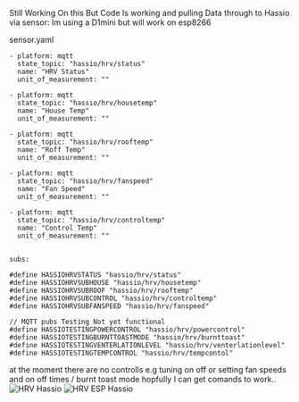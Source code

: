 
Still Working On this But Code Is working and pulling Data through to Hassio via sensor:
Im using a D1mini but will work on esp8266 

sensor.yaml
```
- platform: mqtt                          
  state_topic: "hassio/hrv/status"
  name: "HRV Status"
  unit_of_measurement: ""
  
- platform: mqtt                          
  state_topic: "hassio/hrv/housetemp"
  name: "House Temp"
  unit_of_measurement: ""
  
- platform: mqtt                          
  state_topic: "hassio/hrv/rooftemp"
  name: "Roff Temp"
  unit_of_measurement: ""
  
- platform: mqtt                          
  state_topic: "hassio/hrv/fanspeed"
  name: "Fan Speed"
  unit_of_measurement: ""

- platform: mqtt                          
  state_topic: "hassio/hrv/controltemp"
  name: "Control Temp"
  unit_of_measurement: ""
 
```
```
subs:
  
#define HASSIOHRVSTATUS "hassio/hrv/status"
#define HASSIOHRVSUBHOUSE "hassio/hrv/housetemp"
#define HASSIOHRVSUBROOF "hassio/hrv/rooftemp"
#define HASSIOHRVSUBCONTROL "hassio/hrv/controltemp"
#define HASSIOHRVSUBFANSPEED "hassio/hrv/fanspeed"

// MQTT pubs Testing Not yet functional 
#define HASSIOTESTINGPOWERCONTROL "hassio/hrv/powercontrol"
#define HASSIOTESTINGBURNTTOASTMODE "hassio/hrv/burnttoast"
#define HASSIOTESTINGVENTERLATIONLEVEL "hassio/hrv/venterlationlevel"
#define HASSIOTESTINGTEMPCONTROL "hassio/hrv/tempcontol"
```
at the moment there are no controlls e.g tuning on off or setting fan speeds and on off times / burnt toast mode hopfully I can get comands to work..
![HRV Hassio](https://user-images.githubusercontent.com/29391962/141737219-631d36ff-4ed0-4e42-ac0c-32908596b6b3.png)
![HRV ESP Hassio](https://user-images.githubusercontent.com/29391962/142518413-146c2566-e426-4eaf-9b21-13e86fca7d52.png)


